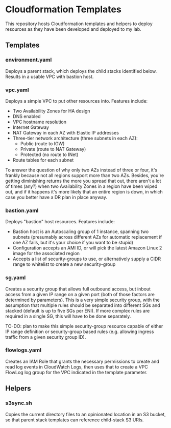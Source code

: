 # Cloudformation Templates

This repository hosts Cloudformation templates and helpers to deploy resources as they have been developed and deployed to my lab.

## Templates

### environment.yaml

Deploys a parent stack, which deploys the child stacks identified below. Results in a usable VPC with bastion host.

### vpc.yaml

Deploys a simple VPC to put other resources into. Features include:

  * Two Availability Zones for HA design
  * DNS enabled
  * VPC hostname resolution
  * Internet Gateway
  * NAT Gateway in each AZ with Elastic IP addresses
  * Three-tier network architecture (three subnets in each AZ):
    + Public (route to IGW)
    + Private (route to NAT Gateway)
    + Protected (no route to INet)
  * Route tables for each subnet

To answer the question of why only two AZs instead of three or four, it's frankly because not all regions support more than two AZs. Besides, you're getting diminishing returns the more you spread that out, there aren't a lot of times (any?) when two Availability Zones in a region have been wiped out, and if it happens it's more likely that an entire region is down, in which case you better have a DR plan in place anyway.

### bastion.yaml

Deploys "bastion" host resources. Features include:

  * Bastion host is an Autoscaling group of 1 instance, spanning two subnets (presumably across different AZs for automatic replacement if one AZ fails, but it's your choice if you want to be stupid)
  * Configuration accepts an AMI ID, or will pick the latest Amazon Linux 2 image for the associated region
  * Accepts a list of security-groups to use, or alternatively supply a CIDR range to whitelist to create a new security-group

### sg.yaml

Creates a security group that allows full outbound access, but inbout access from a given IP range on a given port (both of those factors are determined by parameters). This is a very simple security group, with the assumption that multiple rules should be separated into different SGs and stacked (default is up to five SGs per ENI). If more complex rules are required in a single SG, this will have to be done separately.

TO-DO: plan to make this simple security-group resource capable of either IP range definition or security-group based rules (e.g. allowing ingress traffic from a given security group ID).

### flowlogs.yaml

Creates an IAM Role that grants the necessary permissions to create and read log events in CloudWatch Logs, then uses that to create a VPC FlowLog log group for the VPC indicated in the template parameter.

## Helpers

### s3sync.sh

Copies the current directory files to an opinionated location in an S3 bucket, so that parent stack templates can reference child-stack S3 URIs.

